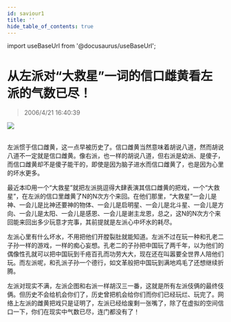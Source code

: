 ```yaml
---
id: saviour1
title: ''
hide_table_of_contents: true
---
```


import useBaseUrl from '@docusaurus/useBaseUrl';

# 从左派对“大救星”一词的信口雌黄看左派的气数已尽！

> 2006/4/21 16:40:39

<div style={{textAlign: 'center'}}>
<img src={useBaseUrl('https://gateway.ipfscdn.io/ipfs/QmXSnds2BF97yuZwYAMLwrpjQcuPcm22WGsFmBJfWFTEUM/economics/saviour1/1.jpeg')} /><br/><br/>
</div>

左派惯于信口雌黄，这一点早被历史了。信口雌黄当然意味着胡说八道，然而胡说八道不一定就是信口雌黄。像右派，也一样的胡说八道，但右派是幼派、是傻子，而信口雌黄却不是傻子能干的，即使是因为脑子进水而信口雌黄了，也是因为心里的坏水更多。
 
最近本ID用一个“大救星”就把左派挑逗得大肆表演其信口雌黄的把戏，一个“大救星”，在左派的信口里雌黄了N的N次方个来回。在他们那里，“大救星”一会儿是神、一会儿是比神还要神的物体、一会儿是启明星、一会儿是北斗星、一会儿是方向、一会儿是太阳、一会儿是感恩、一会儿是谢主龙恩，总之，这N的N次方个来回能来回出多少玩意才完事，其前提就是左派心中坏水的耗尽。
 
左派心里有什么坏水，不用把他们开膛裂肚就能知道。左派不过在玩一种和孔老二子孙一样的游戏，一样的痴心妄想。孔老二的子孙把中国玩了两千年，以为他们的偶像性孔就可以把中国玩到千疮百孔而功劳大大，现在还在叫嚣要全世界人陪他们玩。而左派呢，和孔派子孙一个德行，如文革般把中国玩到满地鸡毛了还想继续折腾。
 
左派对现实不满，左派企图和右派一样胡汉三一番，这就是所有左派伎俩的最终伎俩。但历史不会给机会你们了，历史曾把机会给你们而你们已经玩烂、玩完了。网络上左派的雌黄把戏只是证明了，左派已经给废剩一张嘴了，除了在虚拟的空间信口一下，你们在现实中气数已尽，连门都没有了！